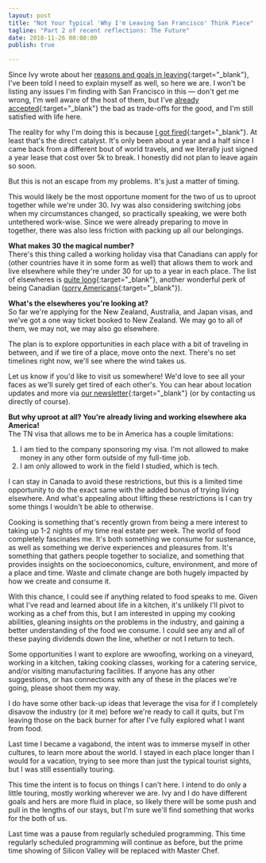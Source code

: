 ```yaml
---
layout: post
title: "Not Your Typical 'Why I'm Leaving San Francisco' Think Piece"
tagline: "Part 2 of recent reflections: The Future"
date: 2018-11-26 00:00:00
publish: true

---
```


Since Ivy wrote about her [reasons and goals in 
leaving](https://medium.com/@ivyxvine/why-im-leaving-san-francisco-ff7b799473ea?fbclid=IwAR27IZejVrP7o3H8bmpCZhgH4YEUaVsCLYQo5_D7bmidPPsPcf-mWmMYTAA){:target="_blank"}, 
I've been told I need to explain myself as well, so here we are. I won't be 
listing any issues I'm finding with San Francisco in this &mdash; don't get me 
wrong, I'm well aware of the host of them, but I've [already 
accepted](/blog/imperfection){:target="_blank"} the bad as trade-offs for the 
good, and I'm still satisfied with life here.

The reality for why I'm doing this is because [I got 
fired](/blog/fired){:target="_blank"}. At least that's the direct catalyst. It's 
only been about a year and a half since I came back from a different bout of 
world travels, and we literally just signed a year lease that cost over 5k to 
break. I honestly did not plan to leave again so soon.

But this is not an escape from my problems. It's just a matter of timing.

This would likely be the most opportune moment for the two of us to uproot 
together while we're under 30. Ivy was also considering switching jobs when my 
circumstances changed, so practically speaking, we were both untethered 
work-wise. Since we were already preparing to move in together, there was also 
less friction with packing up all our belongings.

__What makes 30 the magical number?__<br/>
There's this thing called a working holiday visa that Canadians can apply for 
(other countries have it in some form as well) that allows them to work and live 
elsewhere while they're under 30 for up to a year in each place. The list of 
elsewheres is [quite 
long](https://www.creditwalk.ca/dear-nora-the-ultimate-working-holiday-visa-guide-for-canadians/){:target="_blank"}, 
another wonderful perk of being Canadian ([sorry 
Americans](https://www.gooverseas.com/blog/americans-guide-working-holiday-visas){:target="_blank"}).

__What's the elsewheres you're looking at?__ <br/>
So far we're applying for the New Zealand, Australia, and Japan visas, and we've 
got a one way ticket booked to New Zealand. We may go to all of them, we may 
not, we may also go elsewhere.

The plan is to explore opportunities in each place with a bit of traveling in 
between, and if we tire of a place, move onto the next. There's no set timelines 
right now, we'll see where the wind takes us. 

Let us know if you'd like to visit us somewhere! We'd love to see all your faces 
as we'll surely get tired of each other's. You can hear about location updates 
and more via [our newsletter](http://bit.ly/ivyowen){:target="_blank"} (or by 
contacting us directly of course).

__But why uproot at all? You're already living and working elsewhere aka 
America!__<br/>
The TN visa that allows me to be in America has a couple limitations:
1. I am tied to the company sponsoring my visa. I'm not allowed to make money in 
   any other form outside of my full-time job.
2. I am only allowed to work in the field I studied, which is tech.

I can stay in Canada to avoid these restrictions, but this is a limited time 
opportunity to do the exact same with the added bonus of trying living 
elsewhere. And what's appealing about lifting these restrictions is I can try 
some things I wouldn't be able to otherwise.

Cooking is something that's recently grown from being a mere interest to taking 
up 1-2 nights of my time real estate per week. The world of food completely 
fascinates me. It's both something we consume for sustenance, as well as 
something we derive experiences and pleasures from. It's something that gathers 
people together to socialize, and something that provides insights on the 
socioeconomics, culture, environment, and more of a place and time. Waste and 
climate change are both hugely impacted by how we create and consume it.

With this chance, I could see if anything related to food speaks to me. Given 
what I've read and learned about life in a kitchen, it's unlikely I'll pivot to 
working as a chef from this, but I am interested in upping my cooking abilities, 
gleaning insights on the problems in the industry, and gaining a better 
understanding of the food we consume. I could see any and all of these paying 
dividends down the line, whether or not I return to tech.

Some opportunities I want to explore are wwoofing, working on a vineyard, 
working in a kitchen, taking cooking classes, working for a catering service, 
and/or visiting manufacturing facilities. If anyone has any other suggestions, 
or has connections with any of these in the places we're going, please shoot 
them my way.

I do have some other back-up ideas that leverage the visa for if I completely 
disavow the industry (or it me) before we're ready to call it quits, but I'm 
leaving those on the back burner for after I've fully explored what I want from 
food.

Last time I became a vagabond, the intent was to immerse myself in other 
cultures, to learn more about the world. I stayed in each place longer than I 
would for a vacation, trying to see more than just the typical tourist sights, 
but I was still essentially touring.

This time the intent is to focus on things I can't here. I intend to do only a 
little touring, mostly working wherever we are. Ivy and I do have different 
goals and hers are more fluid in place, so likely there will be some push and 
pull in the lengths of our stays, but I'm sure we'll find something that works 
for the both of us.

Last time was a pause from regularly scheduled programming. This time regularly 
scheduled programming will continue as before, but the prime time showing of 
Silicon Valley will be replaced with Master Chef.
